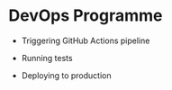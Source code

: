 
# DevOps Programme

- Triggering GitHub Actions pipeline

- Running tests

- Deploying to production
